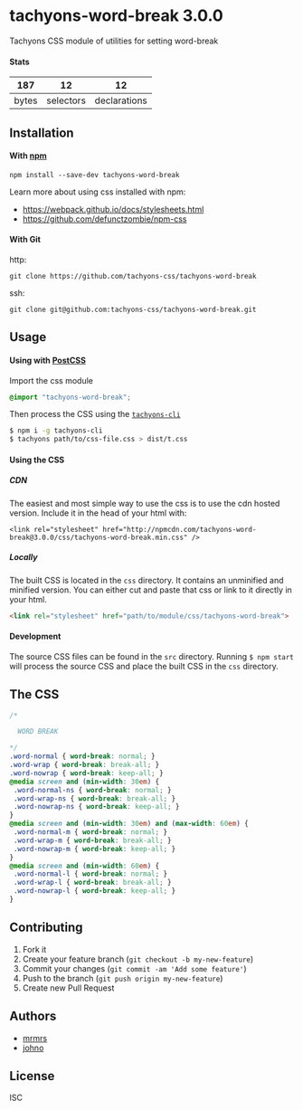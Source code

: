 # tachyons-word-break 3.0.0

Tachyons CSS module of utilities for setting word-break

#### Stats

187 | 12 | 12
---|---|---
bytes | selectors | declarations

## Installation

#### With [npm](https://npmjs.com)

```
npm install --save-dev tachyons-word-break
```

Learn more about using css installed with npm:
* https://webpack.github.io/docs/stylesheets.html
* https://github.com/defunctzombie/npm-css

#### With Git

http:
```
git clone https://github.com/tachyons-css/tachyons-word-break
```

ssh:
```
git clone git@github.com:tachyons-css/tachyons-word-break.git
```

## Usage

#### Using with [PostCSS](https://github.com/postcss/postcss)

Import the css module

```css
@import "tachyons-word-break";
```

Then process the CSS using the [`tachyons-cli`](https://github.com/tachyons-css/tachyons-cli)

```sh
$ npm i -g tachyons-cli
$ tachyons path/to/css-file.css > dist/t.css
```

#### Using the CSS

##### CDN
The easiest and most simple way to use the css is to use the cdn hosted version. Include it in the head of your html with:

```
<link rel="stylesheet" href="http://npmcdn.com/tachyons-word-break@3.0.0/css/tachyons-word-break.min.css" />
```

##### Locally
The built CSS is located in the `css` directory. It contains an unminified and minified version.
You can either cut and paste that css or link to it directly in your html.

```html
<link rel="stylesheet" href="path/to/module/css/tachyons-word-break">
```

#### Development

The source CSS files can be found in the `src` directory.
Running `$ npm start` will process the source CSS and place the built CSS in the `css` directory.

## The CSS

```css
/*

  WORD BREAK

*/
.word-normal { word-break: normal; }
.word-wrap { word-break: break-all; }
.word-nowrap { word-break: keep-all; }
@media screen and (min-width: 30em) {
 .word-normal-ns { word-break: normal; }
 .word-wrap-ns { word-break: break-all; }
 .word-nowrap-ns { word-break: keep-all; }
}
@media screen and (min-width: 30em) and (max-width: 60em) {
 .word-normal-m { word-break: normal; }
 .word-wrap-m { word-break: break-all; }
 .word-nowrap-m { word-break: keep-all; }
}
@media screen and (min-width: 60em) {
 .word-normal-l { word-break: normal; }
 .word-wrap-l { word-break: break-all; }
 .word-nowrap-l { word-break: keep-all; }
}
```

## Contributing

1. Fork it
2. Create your feature branch (`git checkout -b my-new-feature`)
3. Commit your changes (`git commit -am 'Add some feature'`)
4. Push to the branch (`git push origin my-new-feature`)
5. Create new Pull Request

## Authors

* [mrmrs](http://mrmrs.io)
* [johno](http://johnotander.com)

## License

ISC


